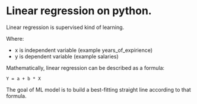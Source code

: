 # Linear regression on python.

Linear regression is supervised kind of learning.

Where:
- x is independent variable (example years_of_expirience)
- y is dependent variable (example salaries)

Mathematically, linear regression can be described as a formula:

~~~
Y = a + b * X
~~~

The goal of ML model is to build a best-fitting straight line according to that formula.